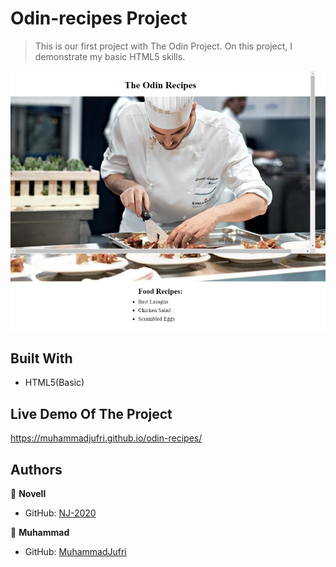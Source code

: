 # Odin-recipes Project

> This is our first project with The Odin Project. On this project, I demonstrate my basic HTML5 skills.

![screenshot](screenshot.jpeg)

## Built With

- HTML5(Basic)

## Live Demo Of The Project

https://muhammadjufri.github.io/odin-recipes/

## Authors

👤 **Novell**

- GitHub: [NJ-2020](https://github.com/NJ-2020)

👤 **Muhammad**

- GitHub: [MuhammadJufri](https://github.com/MuhammadJufri)
